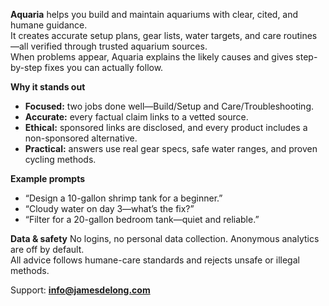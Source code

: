 **Aquaria** helps you build and maintain aquariums with clear, cited, and humane guidance.  
It creates accurate setup plans, gear lists, water targets, and care routines—all verified through trusted aquarium sources.  
When problems appear, Aquaria explains the likely causes and gives step-by-step fixes you can actually follow.

**Why it stands out**
- **Focused:** two jobs done well—Build/Setup and Care/Troubleshooting.  
- **Accurate:** every factual claim links to a vetted source.  
- **Ethical:** sponsored links are disclosed, and every product includes a non-sponsored alternative.  
- **Practical:** answers use real gear specs, safe water ranges, and proven cycling methods.  

**Example prompts**
- “Design a 10-gallon shrimp tank for a beginner.”  
- “Cloudy water on day 3—what’s the fix?”  
- “Filter for a 20-gallon bedroom tank—quiet and reliable.”  

**Data & safety**
No logins, no personal data collection. Anonymous analytics are off by default.  
All advice follows humane-care standards and rejects unsafe or illegal methods.

Support: **info@jamesdelong.com**
